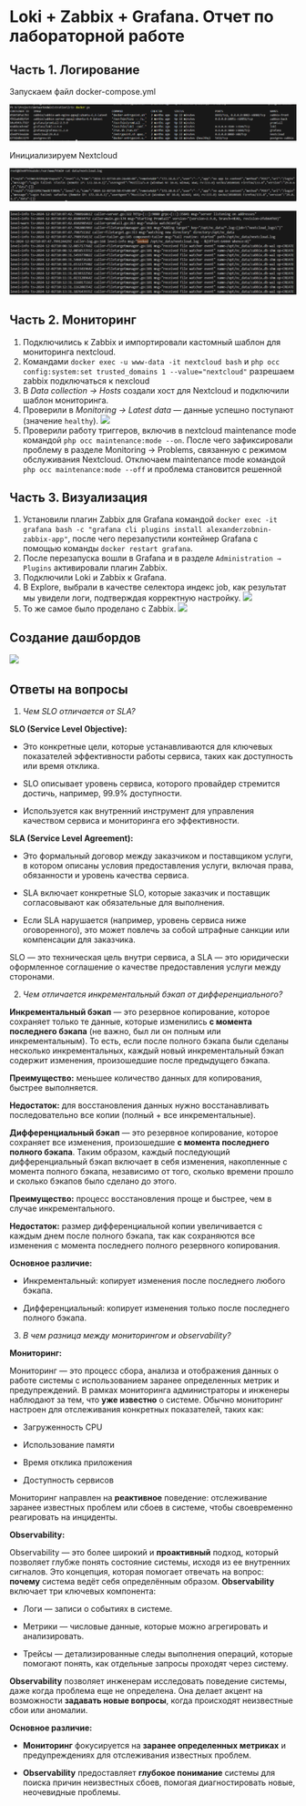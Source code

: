 # Loki + Zabbix + Grafana. Отчет по лабораторной работе

## Часть 1. Логирование

Запускаем файл docker-compose.yml

![Скрин терминала](images/img1.png)

Инициализируем Nextcloud

![Создание учетной записи](images/img2.png)

![Проверка логов](images/img3.png)

## Часть 2. Мониторинг

1. Подключились к Zabbix и импортировали кастомный шаблон для мониторинга nextcloud.
2. Командами `docker exec -u www-data -it nextcloud bash` и `php occ config:system:set trusted_domains 1 --value="nextcloud"` разрешаем zabbix подключаться к nexcloud
3. В _Data collection → Hosts_ создали хост для Nextcloud и подключили шаблон мониторинга.
4. Проверили в _Monitoring → Latest data_ — данные успешно поступают (значение `healthy`).
	![](img/img4.png)
5. Проверили работу триггеров, включив в nextcloud maintenance mode командой `php occ maintenance:mode --on`. После чего зафиксировали проблему в разделе Monitoring → Problems, связанную с режимом обслуживания Nextcloud. Отключаем maintenance mode командой `php occ maintenance:mode --off` и проблема становится решенной

## Часть 3. Визуализация

1. Установили плагин Zabbix для Grafana командой `docker exec -it grafana bash -c "grafana cli plugins install alexanderzobnin-zabbix-app"`, после чего перезапустили контейнер Grafana с помощью команды `docker restart grafana`.
2. После перезапуска вошли в Grafana и в разделе `Administration → Plugins` активировали плагин Zabbix.
3. Подключили Loki и Zabbix к Grafana. 
4. В Explore, выбрали в качестве селектора индекс job, как результат мы увидели логи, подтверждая корректную настройку.
	![](img/img5.png)
1. То же самое было проделано с Zabbix.
	![](img/img6.png)

## Создание дашбордов
![](img/img7.png)


## Ответы на вопросы

1. *Чем SLO отличается от SLA?*

**SLO (Service Level Objective):**

- Это конкретные цели, которые устанавливаются для ключевых показателей эффективности работы сервиса, таких как доступность или время отклика.

- SLO описывает уровень сервиса, которого провайдер стремится достичь, например, 99.9% доступности.

- Используется как внутренний инструмент для управления качеством сервиса и мониторинга его эффективности.

**SLA (Service Level Agreement):**

- Это формальный договор между заказчиком и поставщиком услуги, в котором описаны условия предоставления услуги, включая права, обязанности и уровень качества сервиса.

- SLA включает конкретные SLO, которые заказчик и поставщик согласовывают как обязательные для выполнения.

- Если SLA нарушается (например, уровень сервиса ниже оговоренного), это может повлечь за собой штрафные санкции или компенсации для заказчика.

SLO — это техническая цель внутри сервиса, а SLA — это юридически оформленное соглашение о качестве предоставления услуги между сторонами.

2. *Чем отличается инкрементальный бэкап от дифференциального?*

**Инкрементальный бэкап** — это резервное копирование, которое сохраняет только те данные, которые изменились **с момента последнего бэкапа** (не важно, был ли он полным или инкрементальным). То есть, если после полного бэкапа были сделаны несколько инкрементальных, каждый новый инкрементальный бэкап содержит изменения, произошедшие после предыдущего бэкапа.

**Преимущество:** меньшее количество данных для копирования, быстрее выполняется.

**Недостаток:** для восстановления данных нужно восстанавливать последовательно все копии (полный + все инкрементальные).

**Дифференциальный бэкап** — это резервное копирование, которое сохраняет все изменения, произошедшие **с момента последнего полного бэкапа**. Таким образом, каждый последующий дифференциальный бэкап включает в себя изменения, накопленные с момента полного бэкапа, независимо от того, сколько времени прошло и сколько бэкапов было сделано до этого.

**Преимущество:** процесс восстановления проще и быстрее, чем в случае инкрементального.

**Недостаток:** размер дифференциальной копии увеличивается с каждым днем после полного бэкапа, так как сохраняются все изменения с момента последнего полного резервного копирования.

**Основное различие:**

- Инкрементальный: копирует изменения после последнего любого бэкапа.

- Дифференциальный: копирует изменения только после последнего полного бэкапа.

3. *В чем разница между мониторингом и observability?*

**Мониторинг:**

Мониторинг — это процесс сбора, анализа и отображения данных о работе системы с использованием заранее определенных метрик и предупреждений. В рамках мониторинга администраторы и инженеры наблюдают за тем, что **уже известно** о системе. Обычно мониторинг настроен для отслеживания конкретных показателей, таких как:

- Загруженность CPU

- Использование памяти

- Время отклика приложения

- Доступность сервисов

Мониторинг направлен на **реактивное** поведение: отслеживание заранее известных проблем или сбоев в системе, чтобы своевременно реагировать на инциденты.

**Observability:**

Observability — это более широкий и **проактивный** подход, который позволяет глубже понять состояние системы, исходя из ее внутренних сигналов. Это концепция, которая помогает отвечать на вопрос: **почему** система ведёт себя определённым образом. **Observability** включает три ключевых компонента:

- Логи — записи о событиях в системе.

- Метрики — числовые данные, которые можно агрегировать и анализировать.

- Трейсы — детализированные следы выполнения операций, которые помогают понять, как отдельные запросы проходят через систему.

**Observability** позволяет инженерам исследовать поведение системы, даже когда проблема еще не определена. Она делает акцент на возможности **задавать новые вопросы**, когда происходят неизвестные сбои или аномалии.

**Основное различие:**

- **Мониторинг** фокусируется на **заранее определенных метриках** и предупреждениях для отслеживания известных проблем.

- **Observability** предоставляет **глубокое понимание** системы для поиска причин неизвестных сбоев, помогая диагностировать новые, неочевидные проблемы.
